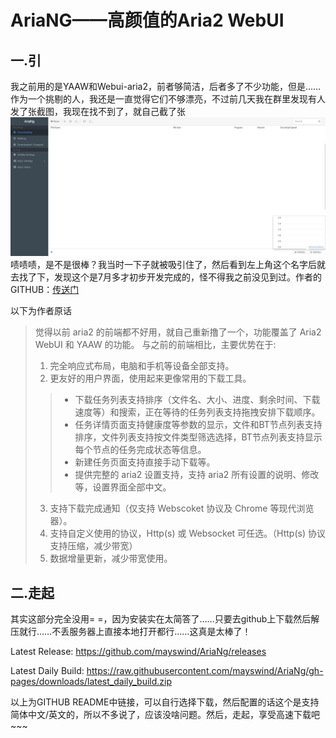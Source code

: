 # AriaNG——高颜值的Aria2 WebUI
## 一.引
我之前用的是YAAW和Webui-aria2，前者够简洁，后者多了不少功能，但是……作为一个挑剔的人，我还是一直觉得它们不够漂亮，不过前几天我在群里发现有人发了张截图，我现在找不到了，就自己截了张
![Image text](aria2NG.jpg "ariaNG")
啧啧啧，是不是很棒？我当时一下子就被吸引住了，然后看到左上角这个名字后就去找了下，发现这个是7月多才初步开发完成的，怪不得我之前没见到过。作者的GITHUB：[传送门](https://github.com/mayswind/AriaNg)

以下为作者原话

>觉得以前 aria2 的前端都不好用，就自己重新撸了一个，功能覆盖了 Aria2 WebUI 和 YAAW 的功能。
与之前的前端相比，主要优势在于:   
>1. 完全响应式布局，电脑和手机等设备全部支持。  
>2. 更友好的用户界面，使用起来更像常用的下载工具。
>>+ 下载任务列表支持排序（文件名、大小、进度、剩余时间、下载速度等）和搜索，正在等待的任务列表支持拖拽安排下载顺序。
>>+ 任务详情页面支持健康度等参数的显示，文件和BT节点列表支持排序，文件列表支持按文件类型筛选选择，BT节点列表支持显示每个节点的任务完成状态等信息。
>>+ 新建任务页面支持直接手动下载等。
>>+ 提供完整的 aria2 设置支持，支持 aria2 所有设置的说明、修改等，设置界面全部中文。
>3. 支持下载完成通知（仅支持 Webscoket 协议及 Chrome 等现代浏览器）。
>4. 支持自定义使用的协议，Http(s) 或 Websocket 可任选。（Http(s) 协议支持压缩，减少带宽）
>5. 数据增量更新，减少带宽使用。


## 二.走起
其实这部分完全没用= =，因为安装实在太简答了……只要去github上下载然后解压就行……不丢服务器上直接本地打开都行……这真是太棒了！

Latest Release: https://github.com/mayswind/AriaNg/releases

Latest Daily Build: https://raw.githubusercontent.com/mayswind/AriaNg/gh-pages/downloads/latest_daily_build.zip

以上为GITHUB README中链接，可以自行选择下载，然后配置的话这个是支持简体中文/英文的，所以不多说了，应该没啥问题。然后，走起，享受高速下载吧~~~